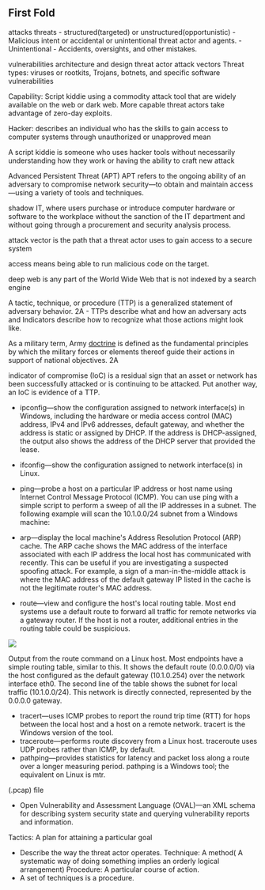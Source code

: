 ## First Fold
attacks
threats
	- structured(targeted) or unstructured(opportunistic)
	- Malicious intent or accidental or unintentional threat actor and agents. 
	- Unintentional
		- Accidents, oversights, and other mistakes.
	
	
vulnerabilities
architecture and design
threat actor
attack vectors
Threat types:   viruses or rootkits, Trojans, botnets, and specific software vulnerabilities

Capability:  Script kiddie using a commodity attack tool that are widely available on the web or dark web.  More capable threat actors take advantage of zero-day exploits.

Hacker: describes an individual who has the skills to gain access to computer systems through unauthorized or unapproved mean

A script kiddie is someone who uses hacker tools without necessarily understanding how they work or having the ability to craft new attack

Advanced Persistent Threat (APT) APT refers to the ongoing ability of an adversary to compromise network security—to obtain and maintain access—using a variety of tools and techniques.

 shadow IT, where users purchase or introduce computer hardware or software to the workplace without the sanction of the IT department and without going through a procurement and security analysis process.
 
  attack vector is the path that a threat actor uses to gain access to a secure system
  
  access means being able to run malicious code on the target.
  
  deep web is any part of the World Wide Web that is not indexed by a search engine
  
  A tactic, technique, or procedure (TTP) is a generalized statement of adversary behavior. 2A
  	- TTPs describe what and how an adversary acts and Indicators describe how to recognize what those actions might look like.
  
  As a military term, Army [doctrine](http://armypubs.army.mil/doctrine/DR_pubs/dr_a/pdf/adrp1_02.pdf) is defined as the fundamental principles by which the military forces or elements thereof guide their actions in support of national objectives. 2A
  
  indicator of compromise (IoC) is a residual sign that an asset or network has been successfully attacked or is continuing to be attacked. Put another way, an IoC is evidence of a TTP.

-   ipconfig—show the configuration assigned to network interface(s) in Windows, including the hardware or media access control (MAC) address, IPv4 and IPv6 addresses, default gateway, and whether the address is static or assigned by DHCP. If the address is DHCP-assigned, the output also shows the address of the DHCP server that provided the lease.
-   ifconfig—show the configuration assigned to network interface(s) in Linux.
-   ping—probe a host on a particular IP address or host name using Internet Control Message Protocol (ICMP). You can use ping with a simple script to perform a sweep of all the IP addresses in a subnet. The following example will scan the 10.1.0.0/24 subnet from a Windows machine:
-   arp—display the local machine's Address Resolution Protocol (ARP) cache. The ARP cache shows the MAC address of the interface associated with each IP address the local host has communicated with recently. This can be useful if you are investigating a suspected spoofing attack. For example, a sign of a man-in-the-middle attack is where the MAC address of the default gateway IP listed in the cache is not the legitimate router's MAC address.

  -   route—view and configure the host's local routing table. Most end systems use a default route to forward all traffic for remote networks via a gateway router. If the host is not a router, additional entries in the routing table could be suspicious.

![](https://s3.amazonaws.com/wmx-api-production/courses/5731/images/8872-1599771794749.png)

Output from the route command on a Linux host. Most endpoints have a simple routing table, similar to this. It shows the default route (0.0.0.0/0) via the host configured as the default gateway (10.1.0.254) over the network interface eth0. The second line of the table shows the subnet for local traffic (10.1.0.0/24). This network is directly connected, represented by the 0.0.0.0 gateway.

-   tracert—uses ICMP probes to report the round trip time (RTT) for hops between the local host and a host on a remote network. tracert is the Windows version of the tool.
-   traceroute—performs route discovery from a Linux host. traceroute uses UDP probes rather than ICMP, by default.
-   pathping—provides statistics for latency and packet loss along a route over a longer measuring period. pathping is a Windows tool; the equivalent on Linux is mtr.

(.pcap) file


-   Open Vulnerability and Assessment Language (OVAL)—an XML schema for describing system security state and querying vulnerability reports and information.


Tactics:  A plan for attaining a particular goal
- Describe the way the threat actor operates.
Technique: A method( A systematic way of doing something implies an orderly logical arrangement)
Procedure:  A particular course of action.
- A set of techniques is a procedure.

